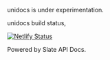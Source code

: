 unidocs is under experimentation.

unidocs build status,

[![Netlify Status](https://api.netlify.com/api/v1/badges/f3d8edce-e750-46c3-adee-01a7530d1945/deploy-status)](https://app.netlify.com/sites/nexos/deploys)

Powered by Slate API Docs.
